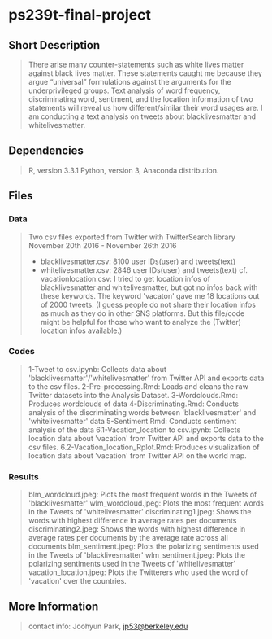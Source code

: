 # ps239t-final-project

## Short Description
> There arise many counter-statements such as white lives matter against black lives matter. These statements caught me because they argue “universal” formulations against the arguments for the underprivileged groups. Text analysis of word frequency, discriminating word, sentiment, and the location information of two statements will reveal us how different/similar their word usages are. I am conducting a text analysis on tweets about blacklivesmatter and whitelivesmatter.  


## Dependencies
> R, version 3.3.1
> Python, version 3, Anaconda distribution.


## Files
### Data
> Two csv files exported from Twitter with TwitterSearch library
> November 20th 2016 - November 26th 2016
> * blacklivesmatter.csv: 8100 user IDs(user) and tweets(text)
> * whitelivesmatter.csv: 2846 user IDs(user) and tweets(text)
> cf. vacationlocation.csv: I tried to get location infos of blacklivesmatter and whitelivesmatter, but got no infos back with these keywords. The keyword 'vacaton' gave me 18 locations out of 2000 tweets. (I guess people do not share their location infos as much as they do in other SNS platforms. But this file/code might be helpful for those who want to analyze the (Twitter) location infos available.)

### Codes
> 1-Tweet to csv.ipynb: Collects data about 'blacklivesmatter'/'whitelivesmatter' from Twitter API and exports data to the csv files.
> 2-Pre-processing.Rmd: Loads and cleans the raw Twitter datasets into the Analysis Dataset.
> 3-Wordclouds.Rmd: Produces wordclouds of data 
> 4-Discriminating.Rmd: Conducts analysis of the discriminating words between 'blacklivesmatter' and 'whitelivesmatter' data
> 5-Sentiment.Rmd: Conducts sentiment analysis of the data
> 6.1-Vacation_location to csv.ipynb: Collects location data about 'vacation' from Twitter API and exports data to the csv files.
> 6.2-Vacation_location_Rplot.Rmd: Produces visualization of location data about 'vacation' from Twitter API on the world map. 

### Results
> blm_wordcloud.jpeg: Plots the most frequent words in the Tweets of 'blacklivesmatter'
> wlm_wordcloud.jpeg: Plots the most frequent words in the Tweets of 'whitelivesmatter'
> discriminating1.jpeg: Shows the words with highest difference in average rates per documents
> discriminating2.jpeg: Shows the words with highest difference in average rates per documents by the average rate across all documents
> blm_sentiment.jpeg: Plots the polarizing sentiments used in the Tweets of 'blacklivesmatter'
> wlm_sentiment.jpeg: Plots the polarizing sentiments used in the Tweets of 'whitelivesmatter'
> vacation_location.jpeg: Plots the Twitterers who used the word of 'vacation' over the countries. 

## More Information
> contact info: Joohyun Park, jp53@berkeley.edu
